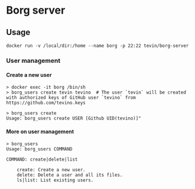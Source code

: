 # Borg server

## Usage

`docker run -v /local/dir:/home --name borg -p 22:22 tevin/borg-server`


### User management

#### Create a new user

```shell
> docker exec -it borg /bin/sh
> borg_users create tevin tevino  # The user `tevin` will be created with authorized keys of GitHub user `tevino` from https://github.com/tevino.keys

> borg_users create
Usage: borg_users create USER [Github UID(tevino)]"

```

#### More on user management

```shell
> borg_users
Usage: borg_users COMMAND

COMMAND: create|delete|list

    create: Create a new user.
    delete: Delete a user and all its files.
    ls|list: List existing users.
```

